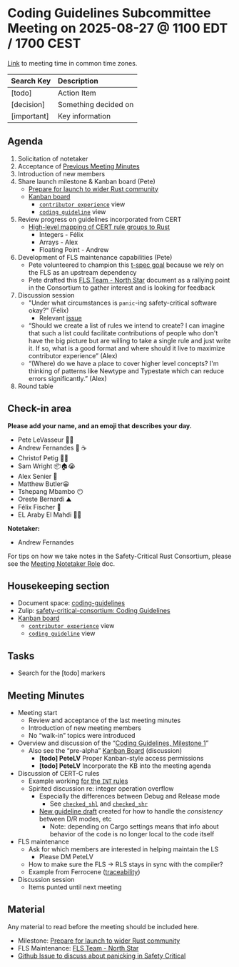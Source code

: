 # **Coding Guidelines Subcommittee Meeting on 2025-08-27 @ 1100 EDT / 1700 CEST**

[Link](https://www.worldtimebuddy.com/?qm=1&lid=14,12,1850147,5&h=14&date=2025-8-20&sln=8-9&hf=1https://www.worldtimebuddy.com/?qm=1&lid=5,100,2643743,12,1850147,2193733,1880252,8,6&h=5&date=2025-8-27&sln=11-12&hf=1) to meeting time in common time zones.

| Search Key | Description |
| :---- | :---- |
| \[todo\] | Action Item |
| \[decision\] | Something decided on |
| \[important\] | Key information |

## **Agenda**

1. Solicitation of notetaker  
2. Acceptance of [Previous Meeting Minutes](https://github.com/rustfoundation/safety-critical-rust-consortium/blob/main/subcommittee/coding-guidelines/meetings/2025-08-20/minutes.md)  
3. Introduction of new members  
4. Share launch milestone & Kanban board (Pete)  
   * [Prepare for launch to wider Rust community](https://github.com/rustfoundation/safety-critical-rust-coding-guidelines/milestone/1)  
   * [Kanban board](https://github.com/orgs/rustfoundation/projects/1/views/3)  
     * [`contributor experience`](https://github.com/orgs/rustfoundation/projects/1/views/4) view  
     * [`coding guideline`](https://github.com/orgs/rustfoundation/projects/1/views/5) view  
5. Review progress on guidelines incorporated from CERT  
   * [High-level mapping of CERT rule groups to Rust](https://github.com/rustfoundation/safety-critical-rust-coding-guidelines/issues/152)  
     * Integers \- Félix  
     * Arrays \- Alex  
     * Floating Point \- Andrew  
6. Development of FLS maintenance capabilities (Pete)  
   * Pete volunteered to champion this [t-spec goal](https://rust-lang.github.io/rust-project-goals/2025h2/FLS-up-to-date-capabilities.html) because we rely on the FLS as an upstream dependency  
   * Pete drafted this [FLS Team \- North Star](https://hackmd.io/@plevasseur/HJb6qomOge/edit) document as a rallying point in the Consortium to gather interest and is looking for feedback  
7. Discussion session  
   * "Under what circumstances is `panic`\-ing safety-critical software okay?" (Félix)  
     * Relevant [issue](https://github.com/rustfoundation/safety-critical-rust-coding-guidelines/issues/158)  
   * “Should we create a list of rules we intend to create? I can imagine that such a list could facilitate contributions of people who don't have the big picture but are willing to take a single rule and just write it. If so, what is a good format and where should it live to maximize contributor experience” (Alex)  
   * “(Where) do we have a place to cover higher level concepts? I'm thinking of patterns like Newtype and Typestate which can reduce errors significantly.” (Alex)  
8. Round table

## **Check-in area**

**Please add your name, and an emoji that describes your day.**

* Pete LeVasseur 🧑‍💻  
* Andrew Fernandes 🤖 ☕  
* Christof Petig 😵‍💫  
* Sam Wright 📦🏠😭  
* Alex Senier 🫨  
* Matthew Butler😀  
* Tshepang Mbambo 😶  
* Oreste Bernardi ⛰️  
* Félix Fischer 🔋  
* EL Araby El Mahdi 🐌🔥

**Notetaker:**

* Andrew Fernandes

For tips on how we take notes in the Safety-Critical Rust Consortium, please see the [Meeting Notetaker Role](https://github.com/rustfoundation/safety-critical-rust-consortium/blob/main/docs/notetaker-role.md) doc.

## **Housekeeping section**

* Document space: [coding-guidelines](https://github.com/rustfoundation/safety-critical-rust-consortium/tree/main/subcommittee/coding-guidelines)  
* Zulip: [safety-critical-consortium: Coding Guidelines](https://rust-lang.zulipchat.com/#narrow/channel/445688-safety-critical-consortium/topic/Coding.20Guidelines)  
* [Kanban board](https://github.com/orgs/rustfoundation/projects/1/views/3)  
  * [`contributor experience`](https://github.com/orgs/rustfoundation/projects/1/views/4) view  
  * [`coding guideline`](https://github.com/orgs/rustfoundation/projects/1/views/5) view

## **Tasks**

* Search for the \[todo\] markers

## **Meeting Minutes**

* Meeting start  
  * Review and acceptance of the last meeting minutes  
  * Introduction of new meeting members  
  * No “walk-in” topics were introduced  
* Overview and discussion of the “[Coding Guidelines, Milestone 1](https://github.com/rustfoundation/safety-critical-rust-coding-guidelines/milestone/1)”  
  * Also see the “pre-alpha” [Kanban Board](https://github.com/orgs/rustfoundation/projects/1/views/3) (discussion)  
    * **\[todo\] PeteLV** Proper Kanban-style access permissions  
    * **\[todo\] PeteLV** Incorporate the KB into the meeting agenda  
* Discussion of CERT-C rules  
  * Example working [for the `INT` rules](https://github.com/rustfoundation/safety-critical-rust-coding-guidelines/issues/152#issuecomment-3161474482)  
  * Spirited discussion re: integer operation overflow  
    * Especially the differences between Debug and Release mode  
      * See [`checked_shl`](https://doc.rust-lang.org/core/index.html?search=%22checked_shl%22) and [`checked_shr`](https://doc.rust-lang.org/core/index.html?search=%22checked_shr%22)  
    * [New guideline draft](https://github.com/rustfoundation/safety-critical-rust-coding-guidelines/issues/196) created for how to handle the *consistency* between D/R modes, etc  
      * Note: depending on Cargo settings means that info about behavior of the code is no longer local to the code itself  
* FLS maintenance  
  * Ask for which members are interested in helping maintain the LS  
    * Please DM PeteLV  
  * How to make sure the FLS → RLS stays in sync with the compiler?  
  * Example from Ferrocene ([traceability](https://public-docs.ferrocene.dev/main/qualification/traceability-matrix.html))  
* Discussion session  
  * Items punted until next meeting

## **Material**

Any material to read before the meeting should be included here.

* Milestone: [Prepare for launch to wider Rust community](https://github.com/rustfoundation/safety-critical-rust-coding-guidelines/milestone/1)  
* FLS Maintenance: [FLS Team \- North Star](https://hackmd.io/@plevasseur/HJb6qomOge/edit)  
* [Github Issue to discuss about panicking in Safety Critical](https://github.com/rustfoundation/safety-critical-rust-coding-guidelines/issues/158)

